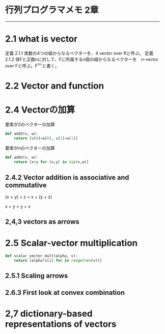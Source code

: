 # 行列プログラマメモ 2章

---
# 2.1 what is vector
定義 2.1.1 実数の4つの組からなるベクターを、4 vector over Rと呼ぶ。
定義 2.1.2 体Fと正数nに対して、Fに所属するn個の組からなるベクターを　n-vector over Fと呼ぶ。F<sup>n></sup>と書く。

# 2.2 Vector and function

# 2.4 Vectorの加算
要素が2のベクターの加算
```python
def add2(v, w):
    return [v[0]+w[0], v[1]+w[1]]

```

要素がnのベクターの加算
```python
def addn(v, w):
    return [x+y for (x,y) in zip(v,w)]
```

## 2.4.2 Vector addition is associative and commutative

(x + y) + z  = x + (y + z)

x + y = y + x

## 2,4,3 vectors as arrows

# 2.5 Scalar-vector multiplication

```python
def scalar_vector_mult(alpha, v):
    return [alpha*v[i] for in range(len(v))]

```
## 2.5.1 Scaling arrows

## 2.6.3 First look at convex combination

# 2,7 dictionary-based representations of vectors
